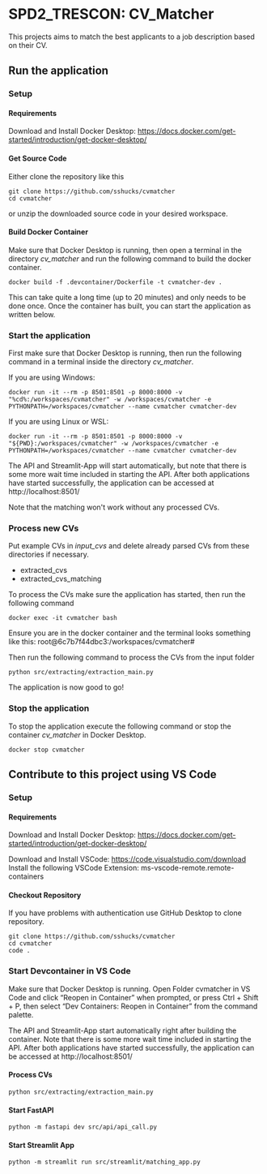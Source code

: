 # SPD2_TRESCON: CV_Matcher

This projects aims to match the best applicants to a job description based on their CV.

## Run the application

### Setup

#### Requirements
Download and Install Docker Desktop: https://docs.docker.com/get-started/introduction/get-docker-desktop/

#### Get Source Code
Either clone the repository like this
```
git clone https://github.com/sshucks/cvmatcher
cd cvmatcher
```
or unzip the downloaded source code in your desired workspace.

#### Build Docker Container
Make sure that Docker Desktop is running, then open a terminal in the directory *cv_matcher* and run the following command to build the docker container. 

```
docker build -f .devcontainer/Dockerfile -t cvmatcher-dev .
```

This can take quite a long time (up to 20 minutes) and only needs to be done once. Once the container has built, you can start the application as written below.

### Start the application

First make sure that Docker Desktop is running, then run the following command in a terminal inside the directory *cv_matcher*.

If you are using Windows:
```
docker run -it --rm -p 8501:8501 -p 8000:8000 -v "%cd%:/workspaces/cvmatcher" -w /workspaces/cvmatcher -e PYTHONPATH=/workspaces/cvmatcher --name cvmatcher cvmatcher-dev
```

If you are using Linux or WSL:
```
docker run -it --rm -p 8501:8501 -p 8000:8000 -v "${PWD}:/workspaces/cvmatcher" -w /workspaces/cvmatcher -e PYTHONPATH=/workspaces/cvmatcher --name cvmatcher cvmatcher-dev
```

The API and Streamlit-App will start automatically, but note that there is some more wait time included in starting the API. After both applications have started successfully, the application can be accessed at http://localhost:8501/

Note that the matching won't work without any processed CVs.

### Process new CVs

Put example CVs in *input_cvs* and delete already parsed CVs from these directories if necessary.
<ul>
    <li>extracted_cvs</li>
    <li>extracted_cvs_matching</li>
</ul>

To process the CVs make sure the application has started, then run the following command
```
docker exec -it cvmatcher bash
```
Ensure you are in the docker container and the terminal looks something like this:
root@6c7b7f44dbc3:/workspaces/cvmatcher#

Then run the following command to process the CVs from the input folder

```
python src/extracting/extraction_main.py
```

The application is now good to go!

### Stop the application
To stop the application execute the following command or stop the container *cv_matcher* in Docker Desktop.
```
docker stop cvmatcher
```

## Contribute to this project using VS Code

### Setup

#### Requirements
Download and Install Docker Desktop: https://docs.docker.com/get-started/introduction/get-docker-desktop/

Download and Install VSCode: https://code.visualstudio.com/download
Install the following VSCode Extension: ms-vscode-remote.remote-containers


#### Checkout Repository
If you have problems with authentication use GitHub Desktop to clone repository.

```
git clone https://github.com/sshucks/cvmatcher
cd cvmatcher
code .
```

### Start Devcontainer in VS Code
Make sure that Docker Desktop is running.
Open Folder cvmatcher in VS Code and click “Reopen in Container” when prompted, or press Ctrl + Shift + P, then select “Dev Containers: Reopen in Container” from the command palette.

The API and Streamlit-App start automatically right after building the container. Note that there is some more wait time included in starting the API. After both applications have started successfully, the application can be accessed at http://localhost:8501/

#### Process CVs
```
python src/extracting/extraction_main.py
```

#### Start FastAPI
```
python -m fastapi dev src/api/api_call.py
```

#### Start Streamlit App
```
python -m streamlit run src/streamlit/matching_app.py
```
